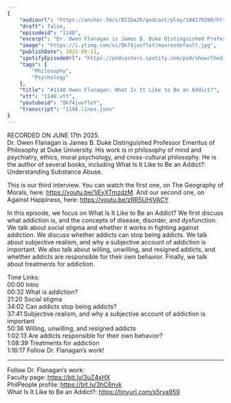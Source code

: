 ```yaml
---
{
	"audiourl": "https://anchor.fm/s/822ba20/podcast/play/104270200/https%3A%2F%2Fd3ctxlq1ktw2nl.cloudfront.net%2Fstaging%2F2025-5-17%2F4e681fbf-c738-3fa1-aa7a-808e69961581.m4a",
	"draft": false,
	"episodeid": "1148",
	"excerpt": "Dr. Owen Flanagan is James B. Duke Distinguished Professor Emeritus of Philosophy at Duke University. His work is in philosophy of mind and psychiatry, ethics, moral psychology, and cross-cultural philosophy. He is the author of several books, including What Is It Like to Be an Addict?: Understanding Substance Abuse.",
	"image": "https://i.ytimg.com/vi/Qk74juvfleY/maxresdefault.jpg",
	"publishDate": 2025-09-11,
	"spotifyEpisodeUrl": "https://podcasters.spotify.com/pod/show/thedissenter/episodes/1148-Owen-Flanagan-What-Is-It-Like-to-Be-an-Addict-e34cito",
	"tags": [
		"Philosophy",
		"Psychology"
	],
	"title": "#1148 Owen Flanagan: What Is It Like to Be an Addict?",
	"vtt": "1148.vtt",
	"youtubeid": "Qk74juvfleY",
	"transcript": "1148.lines.json"
}
---
```

RECORDED ON JUNE 17th 2025.  
Dr. Owen Flanagan is James B. Duke Distinguished Professor Emeritus of Philosophy at Duke University. His work is in philosophy of mind and psychiatry, ethics, moral psychology, and cross-cultural philosophy. He is the author of several books, including What Is It Like to Be an Addict?: Understanding Substance Abuse.

This is our third interview. You can watch the first one, on The Geography of Morals, here: https://youtu.be/1jEyXTmzdzM. And our second one, on Against Happiness, here: https://youtu.be/zRR5UHiVACY

In this episode, we focus on What Is It Like to Be an Addict? We first discuss what addiction is, and the concepts of disease, disorder, and dysfunction. We talk about social stigma and whether it works in fighting against addiction. We discuss whether addicts can stop being addicts. We talk about subjective realism, and why a subjective account of addiction is important. We also talk about willing, unwilling, and resigned addicts, and whether addicts are responsible for their own behavior. Finally, we talk about treatments for addiction.


Time Links:  
<time>00:00</time> Intro  
<time>00:32</time> What is addiction?  
<time>21:20</time> Social stigma  
<time>34:02</time> Can addicts stop being addicts?  
<time>37:41</time> Subjective realism, and why a subjective account of addiction is important  
<time>50:36</time> Willing, unwilling, and resigned addicts  
<time>1:02:13</time> Are addicts responsible for their own behavior?  
<time>1:08:39</time> Treatments for addiction  
<time>1:16:17</time> Follow Dr. Flanagan’s work!

---

Follow Dr. Flanagan’s work:  
Faculty page: https://bit.ly/3uZ4xHX  
PhilPeople profile: https://bit.ly/3hC6nvk  
What Is It Like to Be an Addict?: https://tinyurl.com/s5rva959
